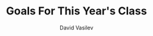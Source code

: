 ---
toc: true
layout: post
description: My goals for AP Computer Science Principles.
categories: [markdown]
title: Goals For This Year's Class
author: David Vasilev
show_tags: true
comments: true
---